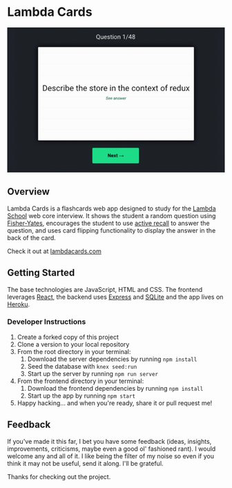 # Lambda Cards
![](preview.gif)

## Overview
Lambda Cards is a flashcards web app designed to study for the [Lambda School](https://lambdaschool.com/) web core interview. It shows the student a random question using [Fisher-Yates](https://en.wikipedia.org/wiki/Fisher%E2%80%93Yates_shuffle), encourages the student to use [active recall](https://en.wikipedia.org/wiki/Active_recall) to answer the question, and uses card flipping functionality to display the answer in the back of the card.

Check it out at [lambdacards.com](http://www.lambdacards.com)

## Getting Started
The base technologies are JavaScript, HTML and CSS. The frontend leverages [React](https://reactjs.org/), the backend uses [Express](https://expressjs.com/) and [SQLite](https://www.sqlite.org/index.html) and the app lives on [Heroku](heroku.com).

### Developer Instructions
1. Create a forked copy of this project
1. Clone a version to your local repository
1. From the root directory in your terminal:
    1. Download the server dependencies by running `npm install`
    1. Seed the database with `knex seed:run`
    1. Start up the server by running `npm run server`
1. From the frontend directory in your terminal:
    1. Download the frontend dependencies by running `npm install`
    1. Start up the app by running `npm start`
1. Happy hacking... and when you're ready, share it or pull request me!

## Feedback
If you've made it this far, I bet you have some feedback (ideas, insights, improvements, criticisms, maybe even a good ol' fashioned rant). I would welcome any and all of it. I like being the filter of my noise so even if you think it may not be useful, send it along. I'll be grateful.

Thanks for checking out the project.
